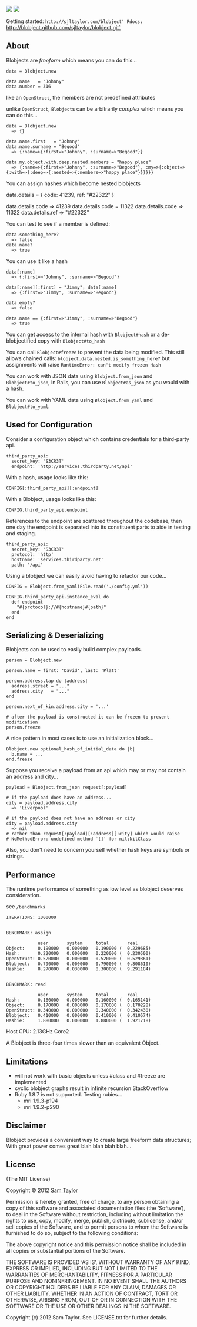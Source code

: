 ![](https://github.com/sjltaylor/blobject/raw/master/assets/blobject.png)
![](https://github.com/sjltaylor/blobject/raw/master/assets/blob_defn.png)

Getting started: `http://sjltaylor.com/blobject'
Rdocs: `http://blobject.github.com/sjltaylor/blobject.git`

## About

Blobjects are *freeform* which means you can do this...

    data = Blobject.new

    data.name   = "Johnny"
    data.number = 316

like an `OpenStruct`, the members are not predefined attributes

unlike `OpenStruct`, `Blobject`s can be arbitrarily *complex* which means you can do this...

    data = Blobject.new
      => {}

    data.name.first   = "Johnny"
    data.name.surname = "Begood"
      => {:name=>{:first=>"Johnny", :surname=>"Begood"}}

    data.my.object.with.deep.nested.members = "happy place"
      => {:name=>{:first=>"Johnny", :surname=>"Begood"}, :my=>{:object=>{:with=>{:deep=>{:nested=>{:members=>"happy place"}}}}}}

You can assign hashes which become nested blobjects

  data.details = { code: 41239, ref: "#22322" }

  data.details.code
    => 41239
  data.details.code = 11322
  data.details.code
    => 11322
  data.details.ref
    => "#22322"


You can test to see if a member is defined:

    data.something_here?
      => false
    data.name?
      => true

You can use it like a hash

    data[:name]
      => {:first=>"Johnny", :surname=>"Begood"}

    data[:name][:first] = "Jimmy"; data[:name]
      => {:first=>"Jimmy", :surname=>"Begood"}

    data.empty?
      => false

    data.name == {:first=>"Jimmy", :surname=>"Begood"}
      => true

You can get access to the internal hash with `Blobject#hash` or a de-blobjectified copy with `Blobject#to_hash`

You can call `Blobject#freeze` to prevent the data being modified. This still allows chained calls: `blobject.data.nested.is_something_here?` but assignments will raise `RuntimeError: can't modify frozen Hash`

You can work with JSON data using `Blobject.from_json` and `Blobject#to_json`, in Rails, you can use `Blobject#as_json` as you would with a hash.

You can work with YAML data using `Blobject.from_yaml` and `Blobject#to_yaml`.


## Used for Configuration

Consider a configuration object which contains credentials for a third-party api.

    third_party_api:
      secret_key: 'S3CR3T'
      endpoint: 'http://services.thirdparty.net/api'

With a hash, usage looks like this:
    
    CONFIG[:third_party_api][:endpoint]

With a Blobject, usage looks like this:

    CONFIG.third_party_api.endpoint

References to the endpoint are scattered throughout the codebase, then one day the endpoint is separated into its constituent parts to aide in testing and staging.

    third_party_api:
      secret_key: 'S3CR3T'
      protocol: 'http'
      hostname: 'services.thirdparty.net'
      path: '/api'

Using a blobject we can easily avoid having to refactor our code...

    CONFIG = Blobject.from_yaml(File.read('./config.yml'))

    CONFIG.third_party_api.instance_eval do
      def endpoint
        "#{protocol}://#{hostname}#{path}"
      end
    end


## Serializing & Deserializing

Blobjects can be used to easily build complex payloads.

    person = Blobject.new

    person.name = first: 'David', last: 'Platt'
    
    person.address.tap do |address|
      address.street = "..."
      address.city   = "..."
    end

    person.next_of_kin.address.city = '...'

    # after the payload is constructed it can be frozen to prevent modification
    person.freeze

A nice pattern in most cases is to use an initialization block...

    Blobject.new optional_hash_of_initial_data do |b|
      b.name = ...
    end.freeze


Suppose you receive a payload from an api which may or may not contain an address and city...

    payload = Blobject.from_json request[:payload]

    # if the payload does have an address...
    city = payload.address.city
      => 'Liverpool'

    # if the payload does not have an address or city
    city = payload.address.city
      => nil
    # rather than request[:payload][:address][:city] which would raise
    # NoMethodError: undefined method `[]' for nil:NilClass


Also, you don't need to concern yourself whether hash keys are symbols or strings.



## Performance

The runtime performance of something as low level as blobject deserves consideration.

see `/benchmarks`

    ITERATIONS: 1000000


    BENCHMARK: assign

                user       system     total       real
    Object:     0.190000   0.000000   0.190000 (  0.229685)
    Hash:       0.220000   0.000000   0.220000 (  0.230500)
    OpenStruct: 0.520000   0.000000   0.520000 (  0.529861)
    Blobject:   0.790000   0.000000   0.790000 (  0.808610)
    Hashie:     8.270000   0.030000   8.300000 (  9.291184)


    BENCHMARK: read

                user       system     total       real
    Hash:       0.160000   0.000000   0.160000 (  0.165141)
    Object:     0.170000   0.000000   0.170000 (  0.170228)
    OpenStruct: 0.340000   0.000000   0.340000 (  0.342430)
    Blobject:   0.410000   0.000000   0.410000 (  0.410574)
    Hashie:     1.880000   0.000000   1.880000 (  1.921718)

Host CPU: 2.13GHz Core2

A Blobject is three-four times slower than an equivalent Object.


## Limitations

* will not work with basic objects unless #class and #freeze are implemented
* cyclic blobject graphs result in infinite recursion StackOverflow
* Ruby 1.8.7 is not supported. Testing rubies...
  * mri 1.9.3-p194
  * mri 1.9.2-p290


## Disclaimer

Blobject provides a convenient way to create large freeform data structures; With great power comes great blah blah blah blah...


## License

(The MIT License)

Copyright © 2012 [Sam Taylor](http://sjltaylor.com/)

Permission is hereby granted, free of charge, to any person obtaining a copy of this software and associated documentation files (the ‘Software’), to deal in the Software without restriction, including without limitation the rights to use, copy, modify, merge, publish, distribute, sublicense, and/or sell copies of the Software, and to permit persons to whom the Software is furnished to do so, subject to the following conditions:

The above copyright notice and this permission notice shall be included in all copies or substantial portions of the Software.

THE SOFTWARE IS PROVIDED ‘AS IS’, WITHOUT WARRANTY OF ANY KIND, EXPRESS OR IMPLIED, INCLUDING BUT NOT LIMITED TO THE WARRANTIES OF MERCHANTABILITY, FITNESS FOR A PARTICULAR PURPOSE AND NONINFRINGEMENT. IN NO EVENT SHALL THE AUTHORS OR COPYRIGHT HOLDERS BE LIABLE FOR ANY CLAIM, DAMAGES OR OTHER LIABILITY, WHETHER IN AN ACTION OF CONTRACT, TORT OR OTHERWISE, ARISING FROM, OUT OF OR IN CONNECTION WITH THE SOFTWARE OR THE USE OR OTHER DEALINGS IN THE SOFTWARE.

Copyright (c) 2012 Sam Taylor. See LICENSE.txt for
further details.
